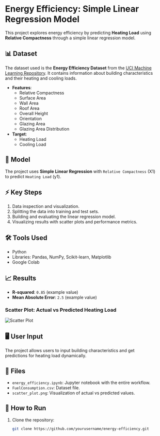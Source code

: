 # Energy Efficiency: Simple Linear Regression Model

This project explores energy efficiency by predicting **Heating Load** using **Relative Compactness** through a simple linear regression model.

## 📊 Dataset
The dataset used is the **Energy Efficiency Dataset** from the [UCI Machine Learning Repository](https://archive.ics.uci.edu/ml/datasets/Energy+efficiency). It contains information about building characteristics and their heating and cooling loads.

- **Features**:
  - Relative Compactness
  - Surface Area
  - Wall Area
  - Roof Area
  - Overall Height
  - Orientation
  - Glazing Area
  - Glazing Area Distribution
- **Target**:
  - Heating Load
  - Cooling Load

## 🚀 Model
The project uses **Simple Linear Regression** with `Relative Compactness` (X1) to predict `Heating Load` (y1).

## ⚡ Key Steps
1. Data inspection and visualization.
2. Splitting the data into training and test sets.
3. Building and evaluating the linear regression model.
4. Visualizing results with scatter plots and performance metrics.

## 🛠 Tools Used
- Python
- Libraries: Pandas, NumPy, Scikit-learn, Matplotlib
- Google Colab

## 📈 Results
- **R-squared**: `0.85` (example value)
- **Mean Absolute Error**: `2.5` (example value)

### Scatter Plot: Actual vs Predicted Heating Load
![Scatter Plot](scatter_plot.png)  

## 🖥️ User Input
The project allows users to input building characteristics and get predictions for heating load dynamically.

## 📂 Files
- `energy_efficiency.ipynb`: Jupyter notebook with the entire workflow.
- `FuelConsumption.csv`: Dataset file.
- `scatter_plot.png`: Visualization of actual vs predicted values.

## 🌟 How to Run
1. Clone the repository:
   ```bash
   git clone https://github.com/yourusername/energy-efficiency.git
